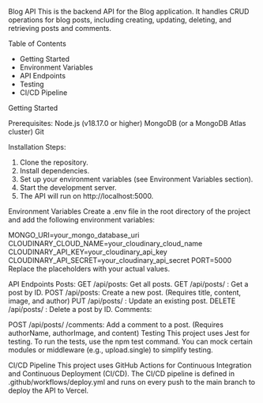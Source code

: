 
Blog API
This is the backend API for the Blog application. It handles CRUD operations for blog posts, including creating, updating, deleting, and retrieving posts and comments.

Table of Contents
- Getting Started
- Environment Variables
- API Endpoints
- Testing
- CI/CD Pipeline

Getting Started

Prerequisites:
Node.js (v18.17.0 or higher)
MongoDB (or a MongoDB Atlas cluster)
Git

Installation Steps:
1. Clone the repository.
2. Install dependencies.
3. Set up your environment variables (see Environment Variables section).
4. Start the development server.
5. The API will run on http://localhost:5000.

Environment Variables
Create a .env file in the root directory of the project and add the following environment variables:

MONGO_URI=your_mongo_database_uri
CLOUDINARY_CLOUD_NAME=your_cloudinary_cloud_name
CLOUDINARY_API_KEY=your_cloudinary_api_key
CLOUDINARY_API_SECRET=your_cloudinary_api_secret
PORT=5000
Replace the placeholders with your actual values.

API Endpoints
Posts:
GET /api/posts: Get all posts.
GET /api/posts/
: Get a post by ID.
POST /api/posts: Create a new post. (Requires title, content, image, and author)
PUT /api/posts/
: Update an existing post.
DELETE /api/posts/
: Delete a post by ID.
Comments:

POST /api/posts/
/comments: Add a comment to a post. (Requires authorName, authorImage, and content)
Testing
This project uses Jest for testing. To run the tests, use the npm test command. You can mock certain modules or middleware (e.g., upload.single) to simplify testing.

CI/CD Pipeline
This project uses GitHub Actions for Continuous Integration and Continuous Deployment (CI/CD). The CI/CD pipeline is defined in .github/workflows/deploy.yml and runs on every push to the main branch to deploy the API to Vercel.
